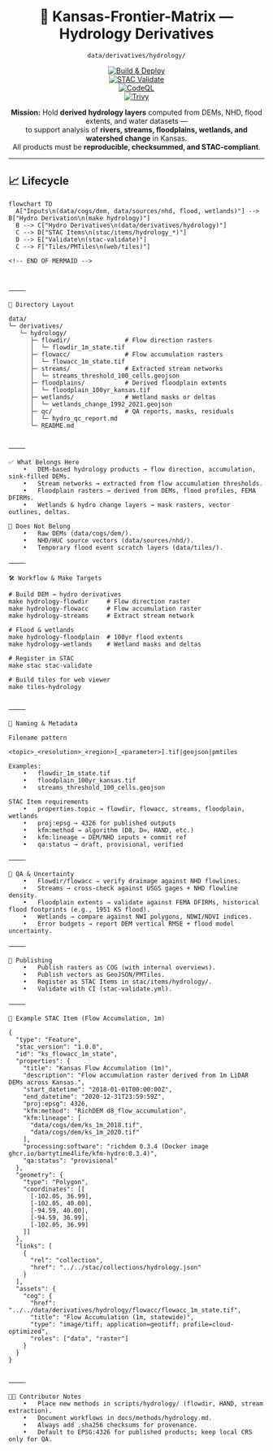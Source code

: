 <div align="center">

# 🌊 Kansas-Frontier-Matrix — Hydrology Derivatives  
`data/derivatives/hydrology/`

[![Build & Deploy](https://github.com/bartytime4life/Kansas-Frontier-Matrix/actions/workflows/site.yml/badge.svg)](../../.github/workflows/site.yml)  
[![STAC Validate](https://github.com/bartytime4life/Kansas-Frontier-Matrix/actions/workflows/stac-validate.yml/badge.svg)](../../.github/workflows/stac-validate.yml)  
[![CodeQL](https://github.com/bartytime4life/Kansas-Frontier-Matrix/actions/workflows/codeql.yml/badge.svg)](../../.github/workflows/codeql.yml)  
[![Trivy](https://github.com/bartytime4life/Kansas-Frontier-Matrix/actions/workflows/trivy.yml/badge.svg)](../../.github/workflows/trivy.yml)

**Mission:** Hold **derived hydrology layers** computed from DEMs, NHD, flood extents, and water datasets —  
to support analysis of **rivers, streams, floodplains, wetlands, and watershed change** in Kansas.  
All products must be **reproducible, checksummed, and STAC-compliant**.

</div>

---

## 📈 Lifecycle

```mermaid
flowchart TD
  A["Inputs\n(data/cogs/dem, data/sources/nhd, flood, wetlands)"] --> B["Hydro Derivation\n(make hydrology)"]
  B --> C["Hydro Derivatives\n(data/derivatives/hydrology)"]
  C --> D["STAC Items\n(stac/items/hydrology_*)"]
  D --> E["Validate\n(stac-validate)"]
  C --> F["Tiles/PMTiles\n(web/tiles)"]

<!-- END OF MERMAID -->



⸻

📂 Directory Layout

data/
└─ derivatives/
   └─ hydrology/
      ├─ flowdir/               # Flow direction rasters
      │  └─ flowdir_1m_state.tif
      ├─ flowacc/               # Flow accumulation rasters
      │  └─ flowacc_1m_state.tif
      ├─ streams/               # Extracted stream networks
      │  └─ streams_threshold_100_cells.geojson
      ├─ floodplains/           # Derived floodplain extents
      │  └─ floodplain_100yr_kansas.tif
      ├─ wetlands/              # Wetland masks or deltas
      │  └─ wetlands_change_1992_2021.geojson
      ├─ qc/                    # QA reports, masks, residuals
      │  └─ hydro_qc_report.md
      └─ README.md


⸻

✅ What Belongs Here
	•	DEM-based hydrology products → flow direction, accumulation, sink-filled DEMs.
	•	Stream networks → extracted from flow accumulation thresholds.
	•	Floodplain rasters → derived from DEMs, flood profiles, FEMA DFIRMs.
	•	Wetlands & hydro change layers → mask rasters, vector outlines, deltas.

🚫 Does Not Belong
	•	Raw DEMs (data/cogs/dem/).
	•	NHD/HUC source vectors (data/sources/nhd/).
	•	Temporary flood event scratch layers (data/tiles/).

⸻

🛠 Workflow & Make Targets

# Build DEM → hydro derivatives
make hydrology-flowdir     # Flow direction raster
make hydrology-flowacc     # Flow accumulation raster
make hydrology-streams     # Extract stream network

# Flood & wetlands
make hydrology-floodplain  # 100yr flood extents
make hydrology-wetlands    # Wetland masks and deltas

# Register in STAC
make stac stac-validate

# Build tiles for web viewer
make tiles-hydrology


⸻

📜 Naming & Metadata

Filename pattern

<topic>_<resolution>_<region>[_<parameter>].tif|geojson|pmtiles

Examples:
	•	flowdir_1m_state.tif
	•	floodplain_100yr_kansas.tif
	•	streams_threshold_100_cells.geojson

STAC Item requirements
	•	properties.topic → flowdir, flowacc, streams, floodplain, wetlands
	•	proj:epsg → 4326 for published outputs
	•	kfm:method → algorithm (D8, D∞, HAND, etc.)
	•	kfm:lineage → DEM/NHD inputs + commit ref
	•	qa:status → draft, provisional, verified

⸻

🔬 QA & Uncertainty
	•	Flowdir/flowacc → verify drainage against NHD flowlines.
	•	Streams → cross-check against USGS gages + NHD flowline density.
	•	Floodplain extents → validate against FEMA DFIRMs, historical flood footprints (e.g., 1951 KS flood).
	•	Wetlands → compare against NWI polygons, NDWI/NDVI indices.
	•	Error budgets → report DEM vertical RMSE + flood model uncertainty.

⸻

🚀 Publishing
	•	Publish rasters as COG (with internal overviews).
	•	Publish vectors as GeoJSON/PMTiles.
	•	Register as STAC Items in stac/items/hydrology/.
	•	Validate with CI (stac-validate.yml).

⸻

📑 Example STAC Item (Flow Accumulation, 1m)

{
  "type": "Feature",
  "stac_version": "1.0.0",
  "id": "ks_flowacc_1m_state",
  "properties": {
    "title": "Kansas Flow Accumulation (1m)",
    "description": "Flow accumulation raster derived from 1m LiDAR DEMs across Kansas.",
    "start_datetime": "2018-01-01T00:00:00Z",
    "end_datetime": "2020-12-31T23:59:59Z",
    "proj:epsg": 4326,
    "kfm:method": "RichDEM d8_flow_accumulation",
    "kfm:lineage": [
      "data/cogs/dem/ks_1m_2018.tif",
      "data/cogs/dem/ks_1m_2020.tif"
    ],
    "processing:software": "richdem 0.3.4 (Docker image ghcr.io/bartytime4life/kfm-hydro:0.3.4)",
    "qa:status": "provisional"
  },
  "geometry": {
    "type": "Polygon",
    "coordinates": [[
      [-102.05, 36.99],
      [-102.05, 40.00],
      [-94.59, 40.00],
      [-94.59, 36.99],
      [-102.05, 36.99]
    ]]
  },
  "links": [
    {
      "rel": "collection",
      "href": "../../stac/collections/hydrology.json"
    }
  ],
  "assets": {
    "cog": {
      "href": "../../data/derivatives/hydrology/flowacc/flowacc_1m_state.tif",
      "title": "Flow Accumulation (1m, statewide)",
      "type": "image/tiff; application=geotiff; profile=cloud-optimized",
      "roles": ["data", "raster"]
    }
  }
}


⸻

👩‍💻 Contributor Notes
	•	Place new methods in scripts/hydrology/ (flowdir, HAND, stream extraction).
	•	Document workflows in docs/methods/hydrology.md.
	•	Always add .sha256 checksums for provenance.
	•	Default to EPSG:4326 for published products; keep local CRS only for QA.